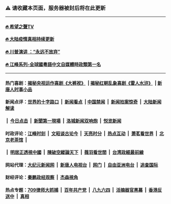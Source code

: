 ### ⚠️ 请收藏本页面，服务器被封后将在此更新

---
#### [🔥 希望之聲TV](http://159.89.133.125/soh-tv/?ts=01300301)
#### [🔥 大陆疫情真相持续更新](http://159.89.133.125:10000/videos/corona/)
#### [🔥 川普演讲 ：“永远不放弃” ](http://159.89.133.125:10000/videos/news/trump01.html?ts=11191611)
#### [🔥 江峰系列-全球國粵語中文自媒體時政類第一名](http://159.89.133.125/today-in-history/) 
------------------------------------------------------------------------------------------------------------------------------------------------------------------

#### 热门喜剧：[揭秘央视运作喜剧《大裤衩》](http://159.89.133.125:10000/videos/res/big-shorts/) &nbsp;|&nbsp;[揭秘红朝乱象喜剧《雷人水浒》](http://159.89.133.125:10000/videos/res/OutlawsOfMarsh/) &nbsp;|&nbsp;[新唐人时事小品](http://159.89.133.125:10000/videos/res/comedy/)

#### 新闻点评：[世界的十字路口](http://159.89.133.125/tanghao/) &nbsp;|&nbsp; [新闻看点](http://159.89.133.125/news-insight/) &nbsp;|&nbsp;[中国禁闻](http://159.89.133.125/ntdtv-news/) &nbsp;|&nbsp; [新闻拍案惊奇](http://159.89.133.125/dayu/) &nbsp;|&nbsp; [大陆新闻解读](http://159.89.133.125/ntdtv-comedy/)
####   &nbsp;|&nbsp;  [今日点击](http://159.89.133.125/news-click/)  &nbsp;|&nbsp; [新聞第一現場](http://159.89.133.125/primary-scene/) &nbsp;|&nbsp; [洛城新闻双响炮](http://159.89.133.125/la-news/) &nbsp;|&nbsp; [悦览新闻](http://159.89.133.125/dingyue/)

#### 时政评论：[江峰时刻](http://159.89.133.125/today-in-history/) &nbsp;|&nbsp; [文昭谈古论今](http://159.89.133.125/wenzhao/) &nbsp;|&nbsp; [天亮时分](http://159.89.133.125/tianliang/) &nbsp;|&nbsp; [热点互动](http://159.89.133.125/ntdtv-rdhd/) &nbsp;|&nbsp; [萧茗看世界](http://159.89.133.125/simonegao/) &nbsp;|&nbsp; [北京老茶馆](http://159.89.133.125/teahouse/)  &nbsp;|&nbsp;  
####   &nbsp;|&nbsp;  [明居正透視中國](http://159.89.133.125/decoding-china/)  &nbsp;|&nbsp; [陳破空縱論天下](http://159.89.133.125/pokong/)  &nbsp;|&nbsp; [薇羽看世間](http://159.89.133.125/weiyu/)  &nbsp;|&nbsp; [台湾政經最前線](http://159.89.133.125/taiwan/)   

#### 网站代理：[大纪元新闻网](http://159.89.133.125:10080/gb/) &nbsp;|&nbsp; [新唐人电视台](http://159.89.133.125:8808/gb/) &nbsp;|&nbsp; [网门](http://159.89.133.125:11000/) &nbsp;|&nbsp; [自由亚洲电台](http://159.89.133.125:9800/mandarin/) &nbsp;|&nbsp; [追查国际](http://159.89.133.125:10010/)

#### 财经评论：[秦鹏政经观察](http://159.89.133.125/qinpeng/) &nbsp;|&nbsp; [杰森視角 ](http://159.89.133.125/jason/)

#### 热点专题：[709律师大抓捕](http://159.89.133.125:10000/videos/709/) &nbsp;|&nbsp; [百年共产党](http://159.89.133.125:10000/videos/ccp.html) &nbsp;|&nbsp; [八九六四](http://159.89.133.125:10000/videos/88/)  &nbsp;|&nbsp; [活摘器官黑幕](http://159.89.133.125:10000/videos/res/Organs/)  &nbsp;|&nbsp; [香港反送中](http://159.89.133.125:10000/videos/res/hk/)  &nbsp;|&nbsp; [真相](http://159.89.133.125:10000/videos/truth.html)

<img src='http://gfw-breaker.win/link40.md' width='0px' height='0px'/>
